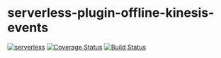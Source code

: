# serverless-plugin-offline-kinesis-events
[![serverless](http://public.serverless.com/badges/v3.svg)](http://www.serverless.com)
[![Coverage Status](https://coveralls.io/repos/github/DopplerLabs/serverless-plugin-offline-kinesis-events/badge.svg?branch=develop)](https://coveralls.io/github/DopplerLabs/serverless-plugin-offline-kinesis-events?branch=develop)
[![Build Status](https://travis-ci.org/DopplerLabs/serverless-plugin-offline-kinesis-events.svg?branch=develop)](https://travis-ci.org/DopplerLabs/serverless-plugin-offline-kinesis-events)

